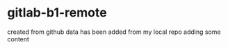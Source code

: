 # gitlab-b1-remote

created from github 
data has been added from my local repo
adding some content 
